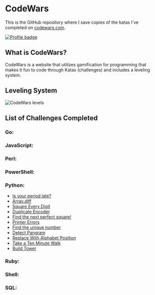 # CodeWars

This is the GitHub repository where I save copies of the katas I've completed on
[codewars.com](https://www.codewars.com/).

[![Profile badge](https://www.codewars.com/users/bnichols108/badges/large)](https://www.codewars.com/users/bnichols108)

## What is CodeWars?

CodeWars is a website that utilizes gamification for programming that makes it fun to code through Katas (challenges) and includes a leveling system. 

## Leveling System

![CodeWars levels](https://i.imgur.com/Vm77XMv.png)

## List of Challenges Completed

### Go:
### JavaScript:
### Perl:
### PowerShell:
### Python:
* [Is your period late?](python/period_is_late.py)
* [Array.diff](python/array_diff.py)
* [Square Every Digit](python/square_every_digit.py)
* [Duplicate Encoder](python/duplicate_encode.py)
* [Find the next perfect square!](python/find_next_square.py)
* [Printer Errors](python/printer_error.py)
* [Find the unique number](python/find_uniq.py)
* [Detect Pangram](python/is_pangram.py)
* [Replace With Alphabet Position](python/alphabet_position.py)
* [Take a Ten Minute Walk](python/is_valid_walk.py)
* [Build Tower](python/tower_builder.py)
### Ruby:
### Shell:
### SQL: